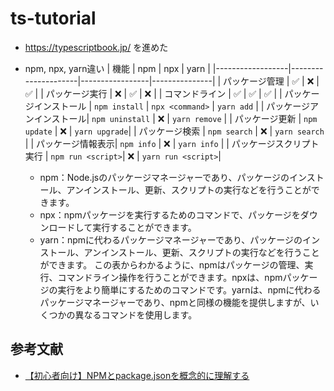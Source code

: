 # ts-tutorial
- https://typescriptbook.jp/ を進めた

- npm, npx, yarn違い
  | 機能             | npm                 | npx             | yarn          |
  |------------------|---------------------|-----------------|---------------|
  | パッケージ管理    | ✅                  | ❌              | ✅            |
  | パッケージ実行    | ❌                  | ✅              | ❌            |
  | コマンドライン    | ✅                  | ✅              | ✅            |
  | パッケージインストール  | `npm install`      | `npx <command>` | `yarn add`    |
  | パッケージアンインストール| `npm uninstall` | ❌              | `yarn remove` |
  | パッケージ更新    | `npm update`        | ❌              | `yarn upgrade`|
  | パッケージ検索    | `npm search`        | ❌              | `yarn search` |
  | パッケージ情報表示| `npm info`          | ❌              | `yarn info`   |
  | パッケージスクリプト実行 | `npm run <script>`| ❌             | `yarn run <script>`|

  - npm：Node.jsのパッケージマネージャーであり、パッケージのインストール、アンインストール、更新、スクリプトの実行などを行うことができます。
  - npx：npmパッケージを実行するためのコマンドで、パッケージをダウンロードして実行することができます。
  - yarn：npmに代わるパッケージマネージャーであり、パッケージのインストール、アンインストール、更新、スクリプトの実行などを行うことができます。
  この表からわかるように、npmはパッケージの管理、実行、コマンドライン操作を行うことができます。npxは、npmパッケージの実行をより簡単にするためのコマンドです。yarnは、npmに代わるパッケージマネージャーであり、npmと同様の機能を提供しますが、いくつかの異なるコマンドを使用します。



## 参考文献
- [【初心者向け】NPMとpackage.jsonを概念的に理解する](https://qiita.com/righteous/items/e5448cb2e7e11ab7d477)

